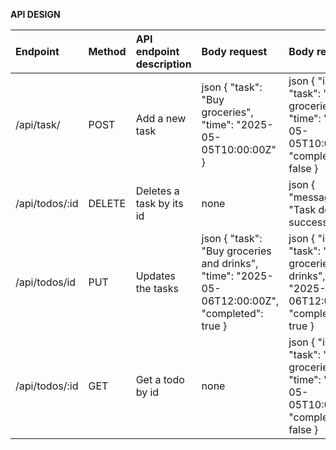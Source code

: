 **API DESIGN**

| Endpoint | Method | API endpoint description | Body request | Body response |
| :---- | :---- | :---- | :---- | :---- |
| /api/task/ | POST | Add a new task | json { "task": "Buy groceries", "time": "2025-05-05T10:00:00Z" } | json { "id": 1, "task": "Buy groceries", "time": "2025-05-05T10:00:00Z", "completed": false } |
| /api/todos/:id | DELETE | Deletes a task by its id | none | json { "message": "Task deleted successfully." } |
| /api/todos/id | PUT | Updates the tasks | json { "task": "Buy groceries and drinks", "time": "2025-05-06T12:00:00Z", "completed": true } | json { "id": 1, "task": "Buy groceries and drinks", "time": "2025-05-06T12:00:00Z", "completed": true } |
| /api/todos/:id | GET | Get  a todo by id | none | json { "id": 1, "task": "Buy groceries", "time": "2025-05-05T10:00:00Z", "completed": false } |

